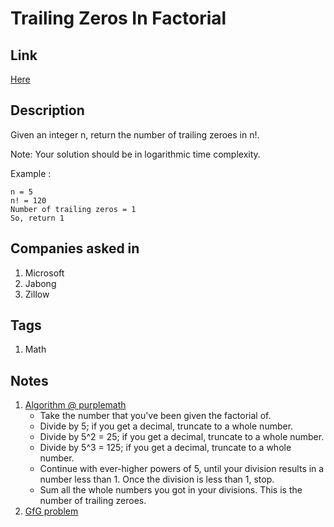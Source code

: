 # Trailing Zeros In Factorial

## Link

[Here](https://www.interviewbit.com/problems/trailing-zeros-in-factorial/)

## Description

Given an integer n, return the number of trailing zeroes in n!.

Note: Your solution should be in logarithmic time complexity.

Example :

```text
n = 5
n! = 120
Number of trailing zeros = 1
So, return 1
```

## Companies asked in

1. Microsoft
1. Jabong
1. Zillow

## Tags

1. Math

## Notes

1. [Algorithm @ purplemath](http://www.purplemath.com/modules/factzero.htm)
    * Take the number that you've been given the factorial of.
    * Divide by 5; if you get a decimal, truncate to a whole number.
    * Divide by 5^2 = 25; if you get a decimal, truncate to a whole number.
    * Divide by 5^3 = 125; if you get a decimal, truncate to a whole number.
    * Continue with ever-higher powers of 5, until your division results in a number less than 1. Once the division is less than 1, stop.
    * Sum all the whole numbers you got in your divisions. This is the number of trailing zeroes.
1. [GfG problem](http://www.geeksforgeeks.org/count-trailing-zeroes-factorial-number/)